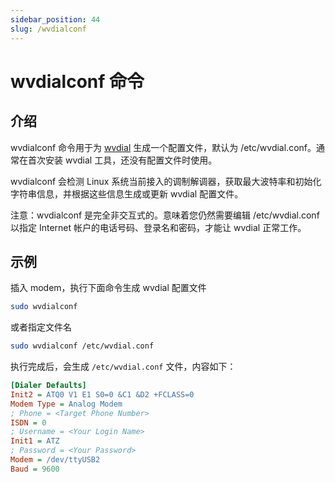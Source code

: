 ```yaml
---
sidebar_position: 44
slug: /wvdialconf
---
```


# wvdialconf 命令



## 介绍

wvdialconf 命令用于为 [wvdial](/linux-command/wvdial) 生成一个配置文件，默认为 /etc/wvdial.conf。通常在首次安装 wvdial 工具，还没有配置文件时使用。

wvdialconf 会检测 Linux 系统当前接入的调制解调器，获取最大波特率和初始化字符串信息，并根据这些信息生成或更新 wvdial 配置文件。

注意：wvdialconf 是完全非交互式的。意味着您仍然需要编辑 /etc/wvdial.conf 以指定 Internet 帐户的电话号码、登录名和密码，才能让 wvdial 正常工作。



## 示例

插入 modem，执行下面命令生成 wvdial 配置文件

```bash
sudo wvdialconf
```

或者指定文件名

```bash
sudo wvdialconf /etc/wvdial.conf
```

执行完成后，会生成 `/etc/wvdial.conf` 文件，内容如下：

```ini showLineNumbers
[Dialer Defaults]
Init2 = ATQ0 V1 E1 S0=0 &C1 &D2 +FCLASS=0
Modem Type = Analog Modem
; Phone = <Target Phone Number>
ISDN = 0
; Username = <Your Login Name>
Init1 = ATZ
; Password = <Your Password>
Modem = /dev/ttyUSB2
Baud = 9600
```

